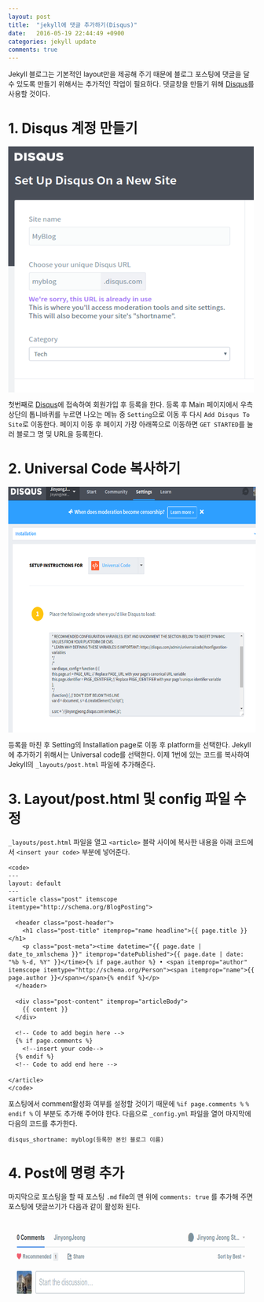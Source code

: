 ```yaml
---
layout: post
title:  "jekyll에 댓글 추가하기(Disqus)"
date:   2016-05-19 22:44:49 +0900
categories: jekyll update
comments: true
---
```


Jekyll 블로그는 기본적인 layout만을 제공해 주기 때문에 블로그 포스팅에 댓글을 달 수 있도록 만들기 위해서는 추가적인 작업이 필요하다. 댓글창을 만들기 위해 [Disqus](https://disqus.com/)를 사용할 것이다. 

# 1. Disqus 계정 만들기
<img align="middle" src="/fig/post/add_comment_to_post/fig1.png" width="500" height="500px">

첫번째로 [Disqus](https://disqus.com/)에 접속하여 회원가입 후 등록을 한다. 등록 후 Main 페이지에서 우측 상단의 톱니바퀴를 누르면 나오는 메뉴 중 `Setting`으로 이동 후 다시 `Add Disqus To Site`로 이동한다. 페이지 이동 후 페이지 가장 아래쪽으로 이동하면 `GET STARTED`를 눌러 블로그 명 및 URL을 등록한다. 


# 2. Universal Code 복사하기
<img align="middle" src="/fig/post/add_comment_to_post/fig2.png" width="800" height="500px">


등록을 마친 후 Setting의 Installation page로 이동 후 platform을 선택한다. Jekyll에 추가하기 위해서는 Universal code를 선택한다. 이제 1번에 있는 코드를 복사하여 Jekyll의 `_layouts/post.html` 파일에 추가해준다. 


# 3. Layout/post.html 및 config 파일 수정


`_layouts/post.html` 파일을 열고 `<article>` 블락 사이에 복사한 내용을 아래 코드에서 `<insert your code>` 부분에 넣어준다. 

```
<code>
---
layout: default
---
<article class="post" itemscope itemtype="http://schema.org/BlogPosting">

  <header class="post-header">
    <h1 class="post-title" itemprop="name headline">{{ page.title }}</h1>
    <p class="post-meta"><time datetime="{{ page.date | date_to_xmlschema }}" itemprop="datePublished">{{ page.date | date: "%b %-d, %Y" }}</time>{% if page.author %} • <span itemprop="author" itemscope itemtype="http://schema.org/Person"><span itemprop="name">{{ page.author }}</span></span>{% endif %}</p>
  </header>

  <div class="post-content" itemprop="articleBody">
    {{ content }}
  </div>

  <!-- Code to add begin here -->
  {% if page.comments %}
    <!--insert your code-->
  {% endif %}
  <!-- Code to add end here -->

</article>
</code>
```



포스팅에서 comment활성화 여부를 설정할 것이기 때문에 `%if page.comments %` `% endif %` 이 부분도 추가해 주어야 한다. 다음으로 `_config.yml` 파일을 열어 마지막에 다음의 코드를 추가한다. 

```
disqus_shortname: myblog(등록한 본인 블로그 이름)
```

# 4. Post에 명령 추가

마지막으로 포스팅을 할 때 포스팅 `.md` file의 맨 위에 `comments: true` 를 추가해 주면 포스팅에 댓글쓰기가 다음과 같이 활성화 된다. 

<img align="middle" src="/fig/post/add_comment_to_post/fig3.png" width="800" height="200px">

